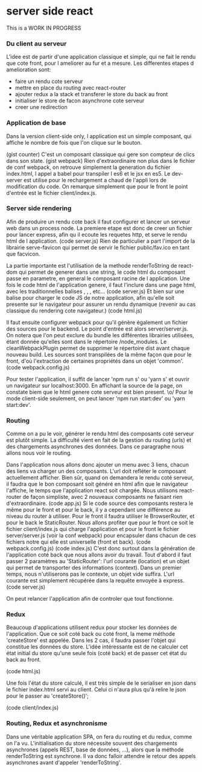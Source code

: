# server side react
This is a WORK IN PROGRESS

### Du client au serveur

L'idee est de partir d'une application classique et simple, qui ne fait le rendu que cote front, pour l ameliorer au fur et a mesure.
Les differentes etapes d amelioration sont:
- faire un rendu cote serveur
- mettre en place du routing avec react-router
- ajouter redux a la stack et transferer le store du back au front
- initialiser le store de facon asynchrone cote serveur
- creer une redirection

### Application de base

Dans la version client-side only, l application est un simple composant, qui affiche le nombre de fois que l'on clique sur le bouton.

(gist counter)
C'est un composant classique qui gere son compteur de clics dans son state.
(gist webpack)
Rien d'extraordinaire non plus dans le fichier de conf webpack, on retrouve simplement la generation du fichier index.html, l appel a babel pour transpiler l es6 et le jsx en es5. Le dev-server est utilise pour le rechargement a chaud de l'appli lors de modification du code.
On remarque simplement que pour le front le point d'entrée est le fichier client/index.js.

### Server side rendering

Afin de produire un rendu cote back il faut configurer et lancer un serveur web dans un process node.
La premiere etape est donc de creer un fichier pour lancer express, afin qu il ecoute les requetes http, et serve le rendu html de l application.
(code server.js)
Rien de particulier a part l'import de la librairie serve-favicon qui permet de servir le fichier public/fav.ico en tant que facvicon.

La partie importante est l'utilisation de la methode renderToString de react-dom qui permet de generer dans une string, le code html du composant passe en parametre, en general le composant racine de l application.
Une fois le code html de l'application genere, il faut l'inclure dans une page html, avec les traditionnelles balises <html>, <head>, <body>, etc... 
(code server.js)
Et bien sur une balise pour charger le code JS de notre application, afin qu'elle soit presente sur le navigateur pour assurer un rendu dynamique (revenir au cas classique du rendering cote navigateur.)
(code html.js)

Il faut ensuite configurer webpack pour qu'il génère également un fichier des sources pour le backend. Le point d'entrée est alors server/server.js. On notera que l'on peut exclure du bundle les différentes librairies utilisées, étant donnée qu'elles sont dans le répertoire /node_modules.
Le cleanWebpackPlugin permet de supprimer le répertoire dist avant chaque nouveau build.
Les sources sont transpilées de la même façon que pour le front, d'où l'extraction de certaines propriétés dans un objet 'common'.
(code webpack.config.js)

Pour tester l'application, il suffit de lancer 'npm run s' ou 'yarn s' et ouvrir un navigateur sur localhost:3000. En affichant la source de la page, on constate biem que le html genere cote serveur est bien present. \o/
Pour le mode client-side seulement, on peut lancer 'npm run start:dev' ou 'yarn start:dev'.
### Routing

Comme on a pu le voir, générer le rendu html des composants coté serveur est plutôt simple. La difficulté vient en fait de la gestion du routing (urls) et des chargements asynchrones des données. Dans ce paragraphe nous allons nous voir le routing.

Dans l'application nous allons donc ajouter un menu avec 3 liens, chacun des liens va charger un des composants. L'url doit refléter le composant actuellement afficher.
Bien sûr, quand on demandera le rendu coté serveur, il faudra que le bon composant soit généré en html afin que le navigateur l'affiche, le temps que l'application react soit chargée. 
Nous utilisons react-router de façon simpliste, avec 2 nouveaux composants ne faisant rien d'extraordinaire.
(code app.js)
Si le code source des composants restera le même pour le front et pour le back, il y a cependant une différence au niveau du router à utiliser.
Pour le front il faudra utiliser le BrowserRouter, et pour le back le StaticRouter.
Nous allons profiter que pour le front ce soit le fichier client/index.js qui charge l'application et pour le front le fichier server/server.js (voir la conf webpack) pour encapsuler dans chacun de ces fichiers notre <App> qui elle est universelle (front et back).
(code webpack.config.js)
(code index.js)
C'est donc surtout dans la génération de l'application coté back que nous allons avoir du travail. Tout d'abord il faut passer 2 paramètres au 'StaticRouter': l'url courante (location) et un objet qui permet de transporter des informations (context).
Dans un premier temps, nous n'utiliserons pas le contexte, un objet vide suffira. L'url courante est simplement récupérée dans la requête envoyée à express.
(code server.js)

On peut relancer l'application afin de controler que tout fonctionne.

### Redux

Beaucoup d'applications utilisent redux pour stocker les données de l'application.
Que ce soit coté back ou coté front, la meme méthode 'createStore' est appelée. Dans les 2 cas, il faudra passer l'objet qui constitue les données du store.
L'idée intéressante est de ne calculer cet état initial du store qu'une seule fois (coté back) et de passer cet état du back au front.

(code html.js)

Une fois l'état du store  calculé, il est très simple de le serialiser en json dans le fichier index.html servi au client. Celui ci n'aura plus qu'à relire le json pour le passer au 'createStore()';

(code client/index.js)

### Routing, Redux et asynchronisme

Dans une véritable application SPA, on fera du routing et du redux, comme on l'a vu. 
L'initialisation du store nécessite souvent des chargements asynchrones (appels REST, base de données, ...), alors que la méthode renderToString est synchrone.
Il va donc falloir attendre le retour des appels asynchrones avant d'appeler 'renderToString'.

